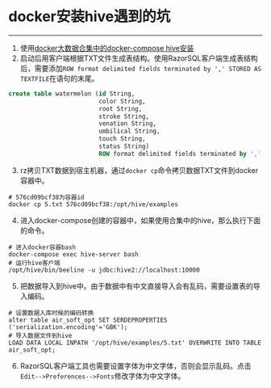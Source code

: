 # docker安装hive遇到的坑
---
1. 使用[docker大数据合集中的docker-compose hive安装](https://github.com/big-data-europe/docker-hive)
2. 启动后用客户端根据TXT文件生成表结构。使用RazorSQL客户端生成表结构后，需要添加`ROW format delimited fields terminated by ',' STORED AS TEXTFILE`在语句的末尾。
```sql
create table watermelon (id String,
                         color String,
                         root String,
                         stroke String,
                         venation String,
                         umbilical String,
                         touch String,
                         status String) 
                         ROW format delimited fields terminated by ',' STORED AS TEXTFILE
```
3. rz拷贝TXT数据到宿主机器，通过`docker cp`命令拷贝数据TXT文件到docker容器中。
```
# 576cd09bcf38为容器id
docker cp 5.txt 576cd09bcf38:/opt/hive/examples
```
4. 进入docker-compose创建的容器中，如果使用合集中的hive，那么执行下面的命令。
```
# 进入docker容器bash
docker-compose exec hive-server bash
# 运行hive客户端
/opt/hive/bin/beeline -u jdbc:hive2://localhost:10000
```
5. 把数据导入到hive中。由于数据中有中文直接导入会有乱码，需要设置表的导入编码。
```
# 设置数据入库时候的编码转换
alter table air_soft_opt SET SERDEPROPERTIES ('serialization.encoding'='GBK');
# 导入数据文件到hive
LOAD DATA LOCAL INPATH '/opt/hive/examples/5.txt' OVERWRITE INTO TABLE air_soft_opt;
```
6. RazorSQL客户端工具也需要设置字体为中文字体，否则会显示乱码。点击`Edit-->Preferences-->Fonts`修改字体为中文字体。
